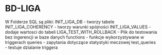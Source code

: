 # BD-LIGA

W Folderze SQL są pliki:
INIT_LIGA_DB - tworzy tabele
INIT_LIGA_COHERENCY - tworzy warunki spójności
INIT_LIGA_VALUES - dodaje wartosci do tabeli
LIGA_TEST_WITH_ROLLBACK - Plik do testowania bez ingerencji w baze danych
functions - funkcje wykorzystywane w triggerach
queries - zapytania dotyczące statystyki meczowej
test_queries - testuje dzialanie triggera
